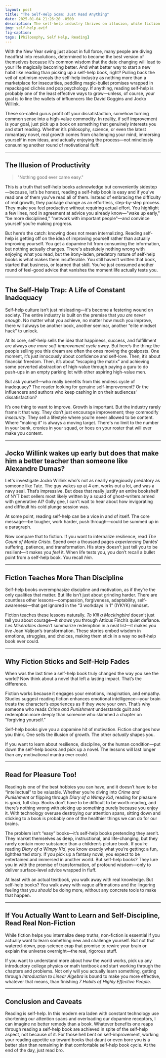 ```yaml
---
layout: post
title: "The Self-Help Scam: Just Read Anything"
date: 2025-01-04 21:26:20 -0500
description: The self-help industry thrives on illusion, while fiction and real non-fiction offer the wisdom you actually need.
img: self-help.avif
fig-caption:
tags: [Philosophy, Self Help, Reading]
---
```


With the New Year swing just about in full force, many people are diving headfirst into resolutions, determined to become the best version of themselves because it's common wisdom that the date changing will lead to your life magically becoming better. And what better way to start a new habit like reading than picking up a self-help book, right? Pulling back the veil of optimism reveals the self-help industry as nothing more than a marketplace for insecurities, peddling magic-bullet promises wrapped in repackaged clichés and pop psychology. If anything, reading self-help is probably one of the least effective ways to grow—unless, of course, your goal is to line the wallets of influencers like David Goggins and Jocko Willink.

These so-called gurus profit off your dissatisfaction, somehow turning common sense into a high-value commodity. In reality, if self improvement is your goal, just pick up a book on something that genuinely interests you and start reading. Whether it’s philosophy, science, or even the latest romantasy novel, real growth comes from challenging your mind, immersing yourself in new ideas, and actually enjoying the process—not mindlessly consuming another round of motivational fluff.

---

## The Illusion of Productivity  

> "Nothing good ever came easy."

This is a truth that self-help books acknowledge but conveniently sidestep—because, let’s be honest, reading a self-help book is easy and if you've read one of them you've read all of them. Instead of embracing the difficulty of real growth, they package change as an effortless, step-by-step process. They make you feel productive without requiring actual effort. You highlight a few lines, nod in agreement at advice you already know—"wake up early," "be more disciplined," "network with important people"—and convince yourself you’re making progress.

But here’s the catch: knowing does not mean internalizing. Reading self-help is getting off on the idea of improving yourself rather than actually improving yourself. You get a dopamine hit from consuming the information, but nothing actually changes. There's absolutely nothing wrong with enjoying what you read, but the irony-laden, predatory nature of self-help books is what makes them insufferable. You still haven’t written that book, started that business, or learned that skill. You’ve just consumed another round of feel-good advice that vanishes the moment life actually tests you.

---

## The Self-Help Trap: A Life of Constant Inadequacy  

Self-help culture isn’t just misleading—it's become a festering wound on society. The entire industry is built on the premise that *you are never enough*. No matter what you achieve, no matter how much you improve, there will always be another book, another seminar, another “elite mindset hack” to unlock.

At its core, self-help sells the idea that happiness, success, and fulfillment are always *one more self-improvement cycle away*. But here’s the thing: the people selling you this dream are often the ones moving the goalposts. One moment, it’s just innocously about confidence and self-love. Then, it’s about financial freedom. Then, it’s about “escaping the matrix” and achieving some perverted abstraction of high-value through paying a guru to do push-ups in an empty parking lot with other aspiring high-value men.

But ask yourself—who really benefits from this endless cycle of inadequacy? The reader looking for genuine self-improvement? Or the influencers and authors who keep cashing in on their audiences' dissatisfaction?

It’s one thing to want to improve. Growth is important. But the industry rarely frame it that way. They don’t just encourage improvement; they commodify *insecurity*. They sell a lifestyle where you’re never allowed to be content. Where “making it” is always a moving target. There's no limit to the number in your bank, cronies in your squad, or hoes on your roster that will ever make you content. 

---

## Jocko Willink wakes up early but does that make him a better teacher than someone like Alexandre Dumas?  

Let's investigate Jocko Willink who's not as nearly egregiously predatory as someone like Tate. The guy wakes up at 4 am, works out a lot, and was a navy seal. That’s impressive. But does that really justify an entire bookshelf of NYT best sellers most likely written by a squad of ghost-writers armed with generative AI? Golly gee, I can't wait to hear about how invigorating and difficult his cold plunge session was.

At some point, reading self-help can be a vice in and of itself. The core message—be tougher, work harder, push through—could be summed up in a paragraph.

Now compare that to fiction. If you want to internalize resilience, read *The Count of Monte Cristo*. Spend over a thousand pages *experiencing* Dantès’ suffering, patience, and transformation. His story doesn’t just tell you to be resilient—it makes you *feel* it. When life tests you, you don’t recall a bullet point from a self-help book. You recall *him*.

---

## Fiction Teaches More Than Discipline  

Self-help books overemphasize discipline and motivation, as if they’re the only qualities that matter. But life isn’t just about grinding harder. There are countless other lessons—compassion, forgiveness, adaptability, self-awareness—that get ignored in the “3 workdays in 1” (IYKYK) mindset.

Fiction teaches these lessons naturally. *To Kill a Mockingbird* doesn’t just tell you about courage—it *shows* you through Atticus Finch’s quiet defiance. *Les Misérables* doesn’t summarize redemption in a neat list—it makes you *live* Jean Valjean’s transformation. These stories embed wisdom in emotions, struggles, and choices, making them stick in a way no self-help book ever could.

---

## Why Fiction Sticks and Self-Help Fades  

When was the last time a self-help book truly changed the way you see the world? Now think about a novel that left a lasting impact. That’s the difference.

Fiction works because it engages your emotions, imagination, and empathy. Studies suggest reading fiction enhances emotional intelligence—your brain treats the character’s experiences as if they were your own. That’s why someone who reads *Crime and Punishment* understands guilt and redemption more deeply than someone who skimmed a chapter on “forgiving yourself.”

Self-help books give you a dopamine hit of motivation. Fiction changes how you think. One sells the illusion of growth. The other *actually* shapes you.

If you want to learn about resilience, discipline, or the human condition—put down the self-help books and pick up a novel. The lessons will last longer than any motivational mantra ever could.

---

## Read for Pleasure Too!  

Reading is one of the best hobbies you can have, and it doesn’t have to be “intellectual” to be valuable. Whether you’re diving into *Crime and Punishment* or flipping through *Diary of a Wimpy Kid*, reading for pleasure is *good*, full stop. Books don’t have to be difficult to be worth reading, and there’s nothing wrong with picking up something purely because you enjoy it. With technology overuse destroying our attention spans, sitting down and sticking to a book is probably one of the healthier things we can do for our brains.

The problem isn’t “easy” books—it’s self-help books pretending they aren’t. They market themselves as deep, instructional, and life-changing, but they rarely contain more substance than a children’s picture book. If you’re reading *Diary of a Wimpy Kid*, you know exactly what you’re getting: a fun, lighthearted story. If you pick up a fantasy novel, you expect to be entertained and immersed in another world. But self-help books? They lure you in with the promise of transformation, of profound wisdom—only to deliver surface-level advice wrapped in fluff.

At least with an actual textbook, you walk away with real knowledge. But self-help books? You walk away with vague affirmations and the lingering feeling that you *should* be doing more, without any concrete tools to make that happen.

---

## If You Actually Want to Learn and Self-Discipline, Read Real Non-Fiction  

While fiction helps you internalize deep truths, non-fiction is essential if you actually want to learn something new and challenge yourself. But not that watered-down, pop-science crap that promise to rewire your brain or explain the universe overnight—the real, rigorous stuff.

If you want to understand more about how the world works, pick up any introductory college physics or math textbook and start working through the chapters and problems. Not only will you actually learn something, getting through *Introduction to Linear Algebra* is bound to make you more effective, whatever that means, than finishing *7 Habits of Highly Effective People*.

---

## Conclusion and Caveats  

Reading is self-help. In this modern era laden with constant technology use shortening our attention spans and overloading our dopamine receptors, I can imagine no better remedy than a book. Whatever benefits one reaps through reading a self-help book are achieved in spite of the self-help aspect, not because of it. For those hell bent on self-improvement, working your reading appetite up toward books that daunt or even bore you is a better plan than remaining in that comfortable self-help book cycle. At the end of the day, just read bro.
